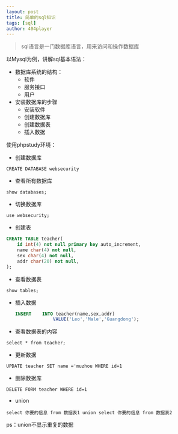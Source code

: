 ```yaml
---
layout: post
title: 简单的sql知识
tags: [sql]
author: 404player
---
```


> sql语言是一门数据库语言，用来访问和操作数据库

以Mysql为例，讲解sql基本语法：

- 数据库系统的结构：
  - 软件
  - 服务接口
  - 用户
- 安装数据库的步骤
  - 安装软件
  - 创建数据库
  - 创建数据表
  - 插入数据



使用phpstudy环境：

- 创建数据库

``CREATE DATABASE websecurity``

- 查看所有数据库

``show databases;``

- 切换数据库

``use websecurity;``

- 创建表

```sql
CREATE TABLE teacher(
	id int(4) not null primary key auto_increment,
	name char(4) not null,
	sex char(4) not null,
	addr char(20) not null,
);
```

- 查看数据表

`show tables;`

- 插入数据

  ```sql
  INSERT	INTO teacher(name,sex,addr)
  				VALUE('Leo','Male','Guangdong');
  ```

- 查看数据表的内容

``select * from teacher;``

- 更新数据

`UPDATE teacher SET name ='muzhou WHERE id=1`

- 删除数据库

`DELETE FORM teacher WHERE id=1 `

- union

``select 你要的信息 from 数据表1 union select 你要的信息 from 数据表2``

ps：union不显示重复的数据







